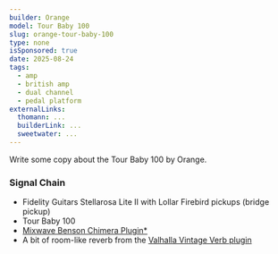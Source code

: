 ```yaml
---
builder: Orange
model: Tour Baby 100
slug: orange-tour-baby-100
type: none
isSponsored: true
date: 2025-08-24
tags:
  - amp
  - british amp
  - dual channel
  - pedal platform
externalLinks:
  thomann: ...
  builderLink: ...
  sweetwater: ...
---
```


Write some copy about the Tour Baby 100 by Orange.

### Signal Chain

- Fidelity Guitars Stellarosa Lite II with Lollar Firebird pickups (bridge pickup)
- Tour Baby 100
- [Mixwave Benson Chimera Plugin\*](https://sweetwater.sjv.io/B0N2PL)
- A bit of room-like reverb from the [Valhalla Vintage Verb plugin](https://valhalladsp.com/shop/reverb/valhalla-vintage-verb/)
